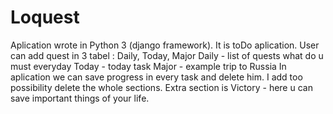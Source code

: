 # Loquest
Aplication wrote in Python 3 (django framework).
It is toDo aplication. User can add quest in 3 tabel : Daily, Today, Major
Daily - list of quests what do u must everyday
Today - today task
Major - example trip to Russia
In aplication we can save progress in every task and delete him. I add too possibility delete the whole sections.
Extra section is Victory - here u can save important things of your life.
